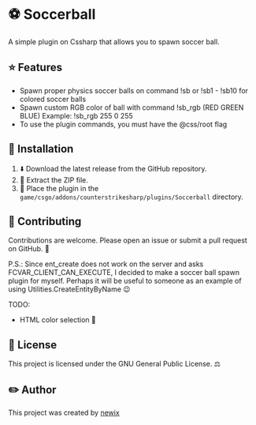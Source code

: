# ⚽️ Soccerball
A simple plugin on Cssharp that allows you to spawn soccer ball.

## ⭐ Features

- Spawn proper physics soccer balls on command !sb or !sb1 - !sb10 for colored soccer balls
- Spawn custom RGB color of ball with command !sb_rgb (RED GREEN BLUE) Example: !sb_rgb 255 0 255
- To use the plugin commands, you must have the @css/root flag

## 🔧 Installation

1. ⬇️ Download the latest release from the GitHub repository.
2. 📁 Extract the ZIP file.
3. 📂 Place the plugin in the `game/csgo/addons/counterstrikesharp/plugins/Soccerball` directory.

## 🤝 Contributing

Contributions are welcome. Please open an issue or submit a pull request on GitHub. 👀

P.S.: 
Since ent_create does not work on the server and asks FCVAR_CLIENT_CAN_EXECUTE, I decided to make a soccer ball spawn plugin for myself. Perhaps it will be useful to someone as an example of using Utilities.CreateEntityByName 😉

TODO:
- HTML color selection 🎨

## 📃 License

This project is licensed under the GNU General Public License. ⚖️

## ✏️ Author

This project was created by [newix](https://[github.com/newix1])
